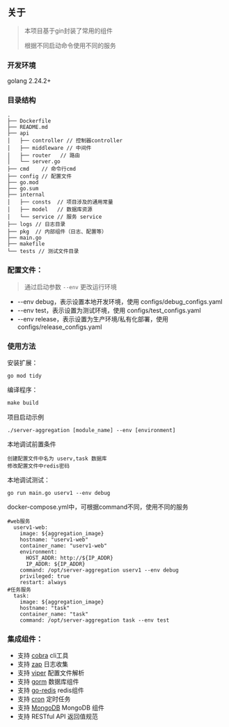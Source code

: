 ## 关于

> 本项目基于gin封装了常用的组件
> 
> 根据不同启动命令使用不同的服务


### 开发环境
golang 2.24.2+

### 目录结构
```text
.
├── Dockerfile
├── README.md
├── api
│   ├── controller // 控制器controller
│   ├── middleware // 中间件
│   ├── router	 // 路由
│   └── server.go
├── cmd    // 命令行cmd
├── config // 配置文件
├── go.mod
├── go.sum
├── internal
│   ├── consts  // 项目涉及的通用常量
│   ├── model   // 数据库资源
│   └── service // 服务 service
├── logs // 日志目录
├── pkg  // 内部组件（日志、配置等）
├── main.go
├── makefile
└── tests // 测试文件目录
```

### 配置文件：
> 通过启动参数 `--env` 更改运行环境

- --env debug，表示设置本地开发环境，使用 configs/debug_configs.yaml
- --env test，表示设置为测试环境，使用 configs/test_configs.yaml
- --env release，表示设置为生产环境/私有化部署，使用 configs/release_configs.yaml

### 使用方法
安装扩展： 
``` shell
go mod tidy
```

编译程序：
``` makefile
make build
```

项目启动示例
```shell
./server-aggregation [module_name] --env [environment]
```
本地调试前置条件
````
创建配置文件中名为 userv,task 数据库
修改配置文件中redis密码
````
本地调试测试：
```shell
go run main.go userv1 --env debug
```

docker-compose.yml中，可根据command不同，使用不同的服务
```
#web服务
  userv1-web:
    image: ${aggregation_image}
    hostname: "userv1-web"
    container_name: "userv1-web"
    environment:
      HOST_ADDR: http://${IP_ADDR}
      IP_ADDR: ${IP_ADDR}
    command: /opt/server-aggregation userv1 --env debug
    privileged: true
    restart: always
#任务服务
  task:
    image: ${aggregation_image}
    hostname: "task"
    container_name: "task"
    command: /opt/server-aggregation task --env test
```

### 集成组件：
* 支持 [cobra](https://github.com/spf13/cobra) cli工具
* 支持 [zap](https://go.uber.org/zap) 日志收集
* 支持 [viper](https://github.com/spf13/viper) 配置文件解析
* 支持 [gorm](https://gorm.io/gorm) 数据库组件
* 支持 [go-redis](https://github.com/go-redis/redis/v7) redis组件
* 支持 [cron](https://github.com/robfig/cron) 定时任务
* 支持 [MongoDB](https://go.mongodb.org/mongo-driver) MongoDB 组件
* 支持 RESTful API 返回值规范


